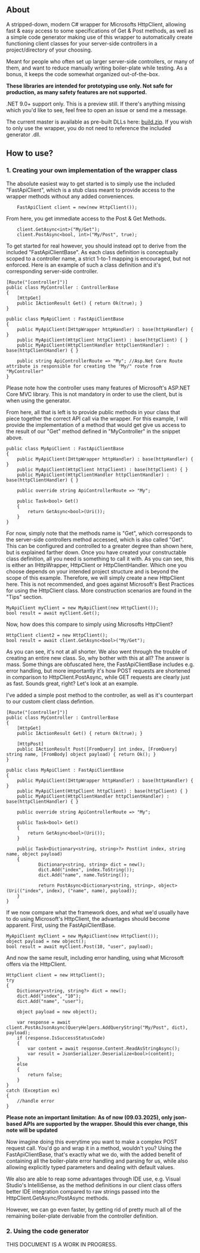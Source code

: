 ## About

A stripped-down, modern C# wrapper for Microsofts HttpClient, allowing fast & easy access to some specifications of Get & Post methods, as well as a simple code generator making use of this wrapper to automatically create functioning client classes for your server-side controllers in a project/directory of your choosing.

Meant for people who often set up larger server-side controllers, or many of them, and want to reduce manually writing boiler-plate while testing. As a bonus, it keeps the code somewhat organized out-of-the-box. 

**These libraries are intended for prototyping use only. Not safe for production, as many safety features are not supported.**

.NET 9.0+ support only. This is a preview still. If there's anything missing which you'd like to see, feel free to open an issue or send me a message.

The current master is available as pre-built DLLs here: [build.zip](https://github.com/user-attachments/files/19150109/build.zip).
If you wish to only use the wrapper, you do not need to reference the included generator .dll.

## How to use?

### 1. Creating your own implementation of the wrapper class

The absolute easiest way to get started is to simply use the included "FastApiClient", which is a stub class meant to provide access to the wrapper methods without any added conveniences.
        
        FastApiClient client = new(new HttpClient());

From here, you get immediate access to the Post & Get Methods.

        client.GetAsync<int>("My/Get");
        client.PostAsync<bool, int>("My/Post", true);
        
To get started for real however, you should instead opt to derive from the included "FastApiClientBase". As each class definition is conceptually scoped to a controller name, a strict 1-to-1 mapping is encouraged, but not enforced.
Here is an example of such a class definition and it's corresponding server-side controller.

    [Route("[controller]")]
    public class MyController : ControllerBase
    {
        [HttpGet]
        public IActionResult Get() { return Ok(true); }
    }
    
    public class MyApiClient : FastApiClientBase
    {
        public MyApiClient(IHttpWrapper httpHandler) : base(httpHandler) { }
        public MyApiClient(HttpClient httpClient) : base(httpClient) { }
        public MyApiClient(HttpClientHandler httpClientHandler) : base(httpClientHandler) { }
        
        public string ApiControllerRoute => "My"; //Asp.Net Core Route attribute is responsible for creating the "My/" route from "MyController"
    }

Please note how the controller uses many features of Microsoft's ASP.NET Core MVC library. This is not mandatory in order to use the client, but is when using the generator.

From here, all that is left is to provide public methods in your class that piece together the correct API call via the wrapper. For this example, I will provide the implementation of a method that would get give us access to the result of our "Get" method defined in "MyController" in the snippet above.

    public class MyApiClient : FastApiClientBase
    {
        public MyApiClient(IHttpWrapper httpHandler) : base(httpHandler) { }
        public MyApiClient(HttpClient httpClient) : base(httpClient) { }
        public MyApiClient(HttpClientHandler httpClientHandler) : base(httpClientHandler) { }

        public override string ApiControllerRoute => "My";

        public Task<bool> Get() 
        {
            return GetAsync<bool>(Uri());
        }
    }

For now, simply note that the methods name is "Get", which corresponds to the server-side controllers method accessed, which is also called "Get". This can be configured and controlled to a greater degree than shown here, but is explained farther down.
Once you have created your constructable class definition, all you need is something to call it with. As you can see, this is either an IHttpWrapper, HttpClient or HttpClientHandler. Which one you choose depends on your intended project structure and is beyond the scope of this example. Therefore, we will simply create a new HttpClient here. This is not recommended, and goes against Microsoft's Best Practices for using the HttpClient class. More construction scenarios are found in the "Tips" section.

    MyApiClient myClient = new MyApiClient(new HttpClient());
    bool result = await myClient.Get();

Now, how does this compare to simply using Microsofts HttpClient?

    HttpClient client2 = new HttpClient();
    bool result = await client.GetAsync<bool>("My/Get");

As you can see, it's not at all shorter. We also went through the trouble of creating an entire new class. So, why bother with this at all? The answer is mass. Some things are obfuscated here, the FastApiClientBase includes e.g. error handling, but more importantly it's how POST requests are shortened in comparison to HttpClient.PostAsync, while GET requests are clearly just as fast. Sounds great, right? Let's look at an example.

I've added a simple post method to the controller, as well as it's counterpart to our custom client class defintion.

    [Route("[controller]")]
    public class MyController : ControllerBase
    {
        [HttpGet]
        public IActionResult Get() { return Ok(true); }

        [HttpPost]
        public IActionResult Post([FromQuery] int index, [FromQuery] string name, [FromBody] object payload) { return Ok(); }
    }
    
    public class MyApiClient : FastApiClientBase
    {
        public MyApiClient(IHttpWrapper httpHandler) : base(httpHandler) { }
        public MyApiClient(HttpClient httpClient) : base(httpClient) { }
        public MyApiClient(HttpClientHandler httpClientHandler) : base(httpClientHandler) { }

        public override string ApiControllerRoute => "My";

        public Task<bool> Get() 
        {
            return GetAsync<bool>(Uri());
        }

        public Task<Dictionary<string, string>?> Post(int index, string name, object payload)
        {
                Dictionary<string, string> dict = new();
                dict.Add("index", index.ToString());
                dict.Add("name", name.ToString());

                return PostAsync<Dictionary<string, string>, object>(Uri(("index", index), ("name", name), payload));
        }
    }

If we now compare what the framework does, and what we'd usually have to do using Microsoft's HttpClient, the advantages should become apparent.
First, using the FastApiClientBase.

    MyApiClient myClient = new MyApiClient(new HttpClient());
    object payload = new object();
    bool result = await myClient.Post(10, "user", payload);

And now the same result, including error handling, using what Microsoft offers via the HttpClient.

    HttpClient client = new HttpClient();
    try
    {
        Dictionary<string, string?> dict = new();
        dict.Add("index", "10");
        dict.Add("name", "user");

        object payload = new object();

        var response = await client.PostAsJsonAsync(QueryHelpers.AddQueryString("My/Post", dict), payload);
        if (response.IsSuccessStatusCode)
        {
            var content = await response.Content.ReadAsStringAsync();
            var result = JsonSerializer.Deserialize<bool>(content);
        }
        else
        {
            return false;
        }
    }
    catch (Exception ex)
    {
        //handle error
    }

**Please note an important limitation: As of now (09.03.2025), only json-based APIs are supported by the wrapper. Should this ever change, this note will be updated**

Now imagine doing this everytime you want to make a complex POST request call. You'd go and wrap it in a method, wouldn't you? Using the FastApiClientBase, that's exactly what we do, with the added benefit of containing all the boiler-plate error handling and parsing for us, while also allowing explicitly typed parameters and dealing with default values.

We also are able to reap some advantages through IDE use, e.g. Visual Studio's IntelliSense, as the method definitions in our client class offers better IDE integration compared to raw strings passed into the HttpClient.GetAsync/PostAsync methods. 

However, we can go even faster, by getting rid of pretty much all of the remaining boiler-plate derivable from the controller definition.

### 2. Using the code generator

THIS DOCUMENT IS A WORK IN PROGRESS.
